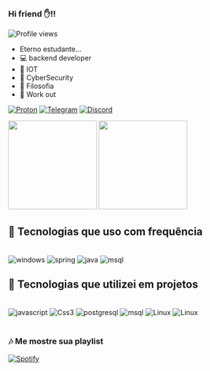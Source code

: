 ### Hi friend ✋!!
<p align = "left"> <img src = "https://komarev.com/ghpvc/?username=KellisonSilva&color=green" alt ="Profile views" /> </p>

- Eterno estudante...
- 💻 backend developer
- 🔩 IOT
- 🔐 CyberSecurity
- 📖 Filosofia
- 💪 Work out


[![Proton](https://img.shields.io/badge/ProtonMail-8B89CC?style=for-the-badge&logo=protonmail&logoColor=white)](https://protonmail.com/login)
[![Telegram](https://img.shields.io/badge/Telegram-2CA5E0?style=for-the-badge&logo=telegram&logoColor=white)](https://t.me/Drvww)
[![Discord](https://img.shields.io/badge/Discord-7289DA?style=for-the-badge&logo=discord&logoColor=whit)](https://discord.io/DRVW)



<div>
<img height="180cm" src="https://github-readme-stats.vercel.app/api?username=KellisonSilva&show_icons=true&theme=cobalt"/>
<img height="180cm" src="https://github-readme-stats.vercel.app/api/top-langs/?username=KellisonSilva&theme=blue-green"/>
</div>


## 🔧 Tecnologias que uso com frequência
<div style = "display: inline_block"><br/>

<img align = "center" alt = "windows" src = "https://img.shields.io/badge/Windows-0078D6?style=for-the-badge&logo=windows&logoColor=white" />
<img align = "center" alt = "spring" src = "https://img.shields.io/badge/Spring-6DB33F?style=for-the-badge&logo=spring&logoColor=white" />
<img align = "center" alt = "java" src = "https://img.shields.io/badge/Java-ED8B00?style=for-the-badge&logo=java&logoColor=white" />
<img align = "center" alt = "msql" src = "https://img.shields.io/badge/MySQL-00000F?style=for-the-badge&logo=mysql&logoColor=white" />

</div>


## 🔨 Tecnologias que utilizei em projetos
<div style = "display: inline_block"><br/>

<img align ="center" alt ="javascript" src ="https://img.shields.io/badge/JavaScript-323330?style=for-the-badge&logo=javascript&logoColor=F7DF1E" />
<img align ="center" alt ="Css3" src ="https://img.shields.io/badge/CSS3-1572B6?style=for-the-badge&logo=css3&logoColor=white"/>
<img align = "center" alt = "postgresql" src = "https://img.shields.io/badge/PostgreSQL-316192?style=for-the-badge&logo=postgresql&logoColor=white" />
<img align = "center" alt = "msql" src = "https://img.shields.io/badge/Heroku-430098?style=for-the-badge&logo=heroku&logoColor=white"/>
<img align ="center" alt ="Linux" src ="https://img.shields.io/badge/Linux_Mint-87CF3E?style=for-the-badge&logo=linux-mint&logoColor=white" />
<img align ="center" alt ="Linux" src ="https://img.shields.io/badge/HTML5-E34F26?style=for-the-badge&logo=html5&logoColor=white" />
</div></br>

### 🎶 Me mostre sua playlist
[![Spotify](https://img.shields.io/badge/Spotify-1ED760?&style=for-the-badge&logo=spotify&logoColor=white)](https://open.spotify.com/track/07tQ35hPKH4YbreBswkdZ9?si=afa3715dccd04263)
